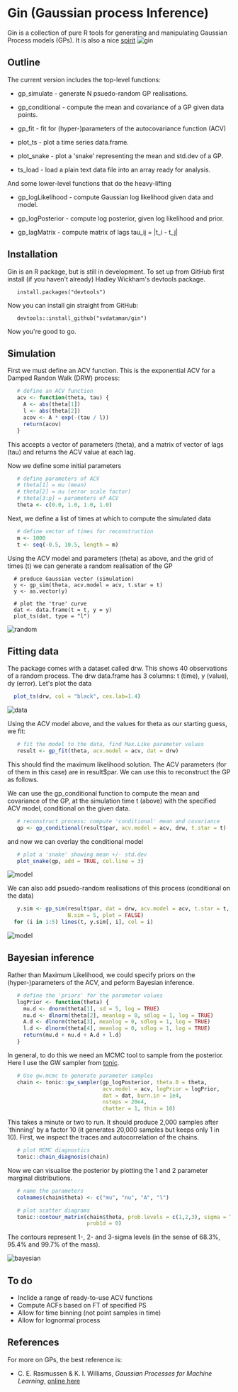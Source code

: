 # Gin (Gaussian process Inference)

Gin is a collection of pure R tools for generating and manipulating Gaussian 
Process models (GPs). It is also a nice [spirit](https://en.wikipedia.org/wiki/Gin)
![gin](/figs/martini.png)


## Outline

The current version includes the top-level functions:

* gp_simulate - generate N psuedo-random GP realisations.

* gp_conditional - compute the mean and covariance of a GP given data points.

* gp_fit - fit for (hyper-)parameters of the autocovariance function (ACV)

* plot_ts - plot a time series data.frame.

* plot_snake - plot a 'snake' representing the mean and std.dev of a GP.

* ts_load - load a plain text data file into an array ready for analysis. 

And some lower-level functions that do the heavy-lifting

* gp_logLikelihood - compute Gaussian log likelihood given data and model.

* gp_logPosterior - compute log posterior, given log likelihood and prior.

* gp_lagMatrix - compute matrix of lags tau_ij = |t_i - t_j|

## Installation

Gin is an R package, but is still in development. To set up from GitHub first 
install (if you haven't already) Hadley Wickham's devtools package.
```
   install.packages("devtools")
```
Now you can install gin straight from GitHub:
```
   devtools::install_github("svdataman/gin")
```
Now you're good to go.

## Simulation

First we must define an ACV function. This is the exponential ACV for a Damped Randon Walk (DRW) process:

```R
   # define an ACV function
   acv <- function(theta, tau) {
     A <- abs(theta[1])
     l <- abs(theta[2])
     acov <- A * exp(-(tau / l))
     return(acov)
   }
```

This accepts a vector of parameters (theta), and a matrix of vector of lags (tau) and returns the ACV value at each lag. 

Now we define some initial parameters

```R
   # define parameters of ACV
   # theta[1] = mu (mean)
   # theta[2] = nu (error scale factor) 
   # theta[3:p] = parameters of ACV
   theta <- c(0.0, 1.0, 1.0, 1.0)
```

Next, we define a list of times at which to compute the simulated data

```R
   # define vector of times for reconstruction
   m <- 1000
   t <- seq(-0.5, 10.5, length = m)
```

Using the ACV model and parameters (theta) as above, and the grid of times (t) we can generate a random realisation of the GP

```
  # produce Gaussian vector (simulation)
  y <- gp_sim(theta, acv.model = acv, t.star = t)
  y <- as.vector(y)

  # plot the 'true' curve
  dat <- data.frame(t = t, y = y)
  plot_ts(dat, type = "l")
```

![random](figs/fig3.png)

## Fitting data

The package comes with a dataset called drw. This shows 40 observations of a random process. The drw data.frame has 3 columns: t (time), y (value), dy (error). Let's plot the data

```R
  plot_ts(drw, col = "black", cex.lab=1.4)
```

![data](figs/fig1.png)

Using the ACV model above, and the values for theta as our starting guess, we fit:

```R
   # fit the model to the data, find Max.Like parameter values
   result <- gp_fit(theta, acv.model = acv, dat = drw)
```

This should find the maximum likelihood solution. The ACV parameters (for of them in this case) are in result$par. We can use this to reconstruct the GP as follows. 

We can use the gp_conditional function to compute the mean and covariance of the GP, at the simulation time t (above) with the specified ACV model, conditional on the given data.

```R
   # reconstruct process: compute 'conditional' mean and covariance
   gp <- gp_conditional(result$par, acv.model = acv, drw, t.star = t)
```

and now we can overlay the conditional model 

```R
   # plot a 'snake' showing mean +/- std.dev
   plot_snake(gp, add = TRUE, col.line = 3)
```

![model](figs/fig2.png)

We can also add psuedo-random realisations of this process (conditional on the data)

```R
   y.sim <- gp_sim(result$par, dat = drw, acv.model = acv, t.star = t, 
                   N.sim = 5, plot = FALSE)
  for (i in 1:5) lines(t, y.sim[, i], col = i)
```

![model](figs/fig4.png)


## Bayesian inference

Rather than Maximum Likelihood, we could specify priors on the (hyper-)parameters of the ACV, and peform Bayesian inference. 

```R
   # define the 'priors' for the parameter values
   logPrior <- function(theta) {
     mu.d <- dnorm(theta[1], sd = 5, log = TRUE)
     nu.d <- dlnorm(theta[2], meanlog = 0, sdlog = 1, log = TRUE)
     A.d <- dlnorm(theta[3], meanlog = 0, sdlog = 1, log = TRUE)
     l.d <- dlnorm(theta[4], meanlog = 0, sdlog = 1, log = TRUE)
     return(mu.d + nu.d + A.d + l.d)
   }
```

In general, to do this we need an MCMC tool to sample from the posterior. Here I use the GW sampler from [tonic](https://github.com/svdataman/tonic). 

```R
   # Use gw.mcmc to generate parameter samples
   chain <- tonic::gw_sampler(gp_logPosterior, theta.0 = theta,
                              acv.model = acv, logPrior = logPrior,
                              dat = dat, burn.in = 1e4,
                              nsteps = 20e4,
                              chatter = 1, thin = 10)
```

This takes a minute or two to run. It should produce 2,000 samples after `thinning' by a factor 10 (it generates 20,000 samples but keeps only 1 in 10).
First, we inspect the traces and autocorrelation of the chains.

```R
   # plot MCMC diagnostics
   tonic::chain_diagnosis(chain)
```

Now we can visualise the posterior by plotting the 1 and 2 parameter marginal distributions.

```R
   # name the parameters
   colnames(chain$theta) <- c("mu", "nu", "A", "l")

   # plot scatter diagrams
   tonic::contour_matrix(chain$theta, prob.levels = c(1,2,3), sigma = TRUE,
                         prob1d = 0)
```

The contours represent 1-, 2- and 3-sigma levels (in the sense of 68.3%, 95.4%
and 99.7% of the mass).

![bayesian](figs/fig5.png)

## To do

* Inclide a range of ready-to-use ACV functions
* Compute ACFs based on FT of specified PS
* Allow for time binning (not point samples in time)
* Allow for lognormal process

## References

For more on GPs, the best reference is:

* C. E. Rasmussen & K. I. Williams, _Gaussian Processes for Machine Learning_, 
[online here](http://www.gaussianprocess.org/gpml/chapters/)
